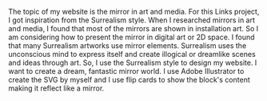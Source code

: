 The topic of my website is the mirror in art and media. For this Links project, I got inspiration from the Surrealism style. When I researched mirrors in art and media, I found that most of the mirrors are shown in installation art. So I am considering how to present the mirror in digital art or 2D space. I found that many Surrealism artworks use mirror elements. Surrealism uses the unconscious mind to express itself and create illogical or dreamlike scenes and ideas through art. So, I use the Surrealism style to design my website. I want to create a dream, fantastic mirror world. I use Adobe Illustrator to create the SVG by myself and I use flip cards to show the block's content making it reflect like a mirror.  
